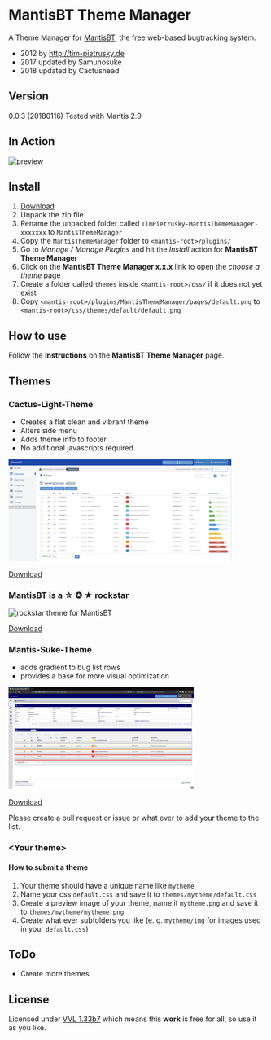# MantisBT Theme Manager

A Theme Manager for [MantisBT](http://www.mantisbt.org/), the free web-based bugtracking system.

* 2012 by http://tim-pietrusky.de
* 2017 updated by Samunosuke
* 2018 updated by Cactushead

## Version

0.0.3 (20180116)
Tested with Mantis 2.9

## In Action

![preview](http://tim-pietrusky.de/img/mantisbt_theme_mananger_preview.png)

## Install

1. [Download](https://github.com/cactushead/MantisThemeManager/archive/master.zip)
2. Unpack the zip file
3. Rename the unpacked folder called `TimPietrusky-MantisThemeManager-xxxxxxx` to `MantisThemeManager`
4. Copy the `MantisThemeManager` folder to `<mantis-root>/plugins/`
5. Go to *Manage / Manage Plugins* and hit the *Install* action for **MantisBT Theme Manager**
6. Click on the **MantisBT Theme Manager x.x.x** link to open the *choose a theme* page
7. Create a folder called `themes` inside `<mantis-root>/css/` if it does not yet exist
8. Copy `<mantis-root>/plugins/MantisThemeManager/pages/default.png` to `<mantis-root>/css/themes/default/default.png`

## How to use

Follow the **Instructions** on the **MantisBT Theme Manager** page.

## Themes

### Cactus-Light-Theme
- Creates a flat clean and vibrant theme
- Alters side menu
- Adds theme info to footer
- No additional javascripts required

<img src="https://github.com/cactushead/cactus-light-theme/raw/master/cactus%20light.png" height="200" alt="cactus light theme for MantisBT">

[Download](https://github.com/Samunosuke/mantis-suke-theme/zipball/master)


### MantisBT is a ☆ ✪ ★ rockstar

<img src="https://raw.githubusercontent.com/TimPietrusky/mantisbt-is-a-rockstar/master/rockstar/rockstar.png" height="200" alt="rockstar theme for MantisBT">

[Download](http://github.com/TimPietrusky/mantisbt-is-a-rockstar/zipball/master)


### Mantis-Suke-Theme
- adds gradient to bug list rows
- provides a base for more visual optimization

<img src="https://github.com/Samunosuke/mantis-suke-theme/blob/master/suke/suke.png" height="200" alt="suke theme for MantisBT">

[Download](https://github.com/Samunosuke/mantis-suke-theme/zipball/master)

Please create a pull request or issue or what ever to add your theme to the list.


### &lt;Your theme&gt;

#### How to submit a theme

1. Your theme should have a unique name like `mytheme`
2. Name your css `default.css` and save it to `themes/mytheme/default.css`
3. Create a preview image of your theme, name it `mytheme.png` and save it to `themes/mytheme/mytheme.png`
4. Create what ever subfolders you like (e. g. `mytheme/img` for images used in your `default.css`)

## ToDo

 - Create more themes


## License

Licensed under [VVL 1.33b7](http://tim-pietrusky.de/license) which means this **work** is free for all, so use it as you like.
